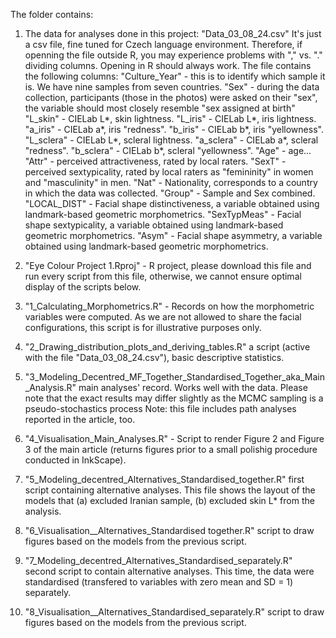 The folder contains: 

1) The data for analyses done in this project: "Data_03_08_24.csv"
It's just a csv file, fine tuned for Czech language environment. Therefore, if openning the file outside R, you may experience problems with "," vs. "." dividing columns. Opening in R should always work.
The file contains the following columns:
      "Culture_Year" - this is to identify which sample it is. We have nine samples from seven countries.
      "Sex" - during the data collection, participants (those in the photos) were asked on their "sex", the variable should most closely resemble "sex assigned at birth"
      "L_skin" - CIELab L*, skin lightness.
      "L_iris" - CIELab L*, iris lightness.
      "a_iris" - CIELab a*, iris "redness".
      "b_iris" - CIELab b*, iris "yellowness".
      "L_sclera" - CIELab L*, scleral lightness.
      "a_sclera" - CIELab a*, scleral "redness".
      "b_sclera" - CIELab b*, scleral "yellowness".
      "Age" - age...
      "Attr" - perceived attractiveness, rated by local raters.
      "SexT" - perceived sextypicality, rated by local raters as "femininity" in women and "masculinity" in men.
      "Nat" - Nationality, corresponds to a country in which the data was collected.
      "Group" - Sample and Sex combined. 
      "LOCAL_DIST" - Facial shape distinctiveness, a variable obtained using landmark-based geometric morphometrics.
      "SexTypMeas" - Facial shape sextypicality, a variable obtained using landmark-based geometric morphometrics.
      "Asym" - Facial shape asymmetry, a variable obtained using landmark-based geometric morphometrics.

2) "Eye Colour Project 1.Rproj" - R project, please download this file and run every script from this file, otherwise, we cannot ensure optimal display of the scripts below.
3)  "1_Calculating_Morphometrics.R" - Records on how the morphometric variables were computed. As we are not allowed to share the facial configurations, this script is for illustrative purposes only.
4)  "2_Drawing_distribution_plots_and_deriving_tables.R" a script (active with the file "Data_03_08_24.csv"), basic descriptive statistics.
5)  "3_Modeling_Decentred_MF_Together_Standardised_Together_aka_Main_Analysis.R" main analyses' record. Works well with the data. Please note that the exact results may differ slightly as the MCMC sampling is a pseudo-stochastics process
       Note: this file includes path analyses reported in the article, too. 
6)  "4_Visualisation_Main_Analyses.R" - Script to render Figure 2 and Figure 3 of the main article (returns figures prior to a small polishig procedure conducted in InkScape).
7)  "5_Modeling_decentred_Alternatives_Standardised_together.R" first script containing alternative analyses. This file shows the layout of the models that (a) excluded Iranian sample, (b) excluded skin L* from the analysis.
8)  "6_Visualisation__Alternatives_Standardised together.R" script to draw figures based on the models from the previous script.
9)  "7_Modeling_decentred_Alternatives_Standardised_separately.R" second script to contain alternative analyses. This time, the data were standardised (transfered to variables with zero mean and SD = 1) separately.
10) "8_Visualisation__Alternatives_Standardised_separately.R" script to draw figures based on the models from the previous script.
